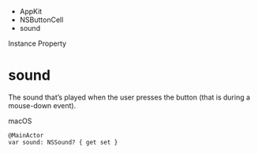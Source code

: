 

- AppKit
- NSButtonCell
-  sound 

Instance Property

# sound

The sound that’s played when the user presses the button (that is during a mouse-down event).

macOS

``` source
@MainActor
var sound: NSSound? { get set }
```

